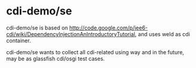 cdi-demo/se
===============

cdi-demo/se is based on http://code.google.com/p/jee6-cdi/wiki/DependencyInjectionAnIntroductoryTutorial, and uses weld as cdi container.

cdi-demo/se wants to collect all cdi-related using way and in the future, may be as glassfish cdi/osgi test cases.